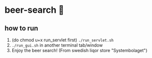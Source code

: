 # beer-search :beer:

## how to run
1. (do chmod u+x run_servlet first) `./run_servlet.sh`
2. `./run_gui.sh` in another terminal tab/window
3. Enjoy the beer search! (From swedish liqor store "Systembolaget")